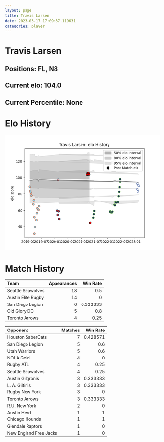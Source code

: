```yaml
---  
layout: page  
title: Travis Larsen  
date: 2023-03-17 17:09:37.119631  
categories: player  
---
```

# Travis Larsen

## Positions: FL, N8

## Current elo: 104.0

## Current Percentile: None

# Elo History


![elo history](history_TravisLarsen.png)
# Match History


| Team               |   Appearances |   Win Rate |
|:-------------------|--------------:|-----------:|
| Seattle Seawolves  |            18 |   0.5      |
| Austin Elite Rugby |            14 |   0        |
| San Diego Legion   |             6 |   0.333333 |
| Old Glory DC       |             5 |   0.8      |
| Toronto Arrows     |             4 |   0.25     |

| Opponent               |   Matches |   Win Rate |
|:-----------------------|----------:|-----------:|
| Houston SaberCats      |         7 |   0.428571 |
| San Diego Legion       |         5 |   0.6      |
| Utah Warriors          |         5 |   0.6      |
| NOLA Gold              |         4 |   0        |
| Rugby ATL              |         4 |   0.25     |
| Seattle Seawolves      |         4 |   0.25     |
| Austin Gilgronis       |         3 |   0.333333 |
| L. A. Giltinis         |         3 |   0.333333 |
| Rugby New York         |         3 |   0        |
| Toronto Arrows         |         3 |   0.333333 |
| R.U. New York          |         2 |   0        |
| Austin Herd            |         1 |   1        |
| Chicago Hounds         |         1 |   1        |
| Glendale Raptors       |         1 |   0        |
| New England Free Jacks |         1 |   0        |
